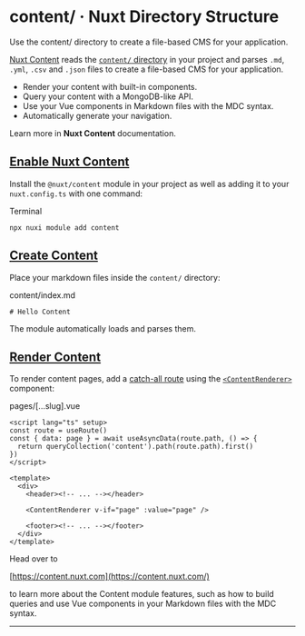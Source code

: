 # content/ · Nuxt Directory Structure

Use the content/ directory to create a file-based CMS for your application.

[Nuxt Content](https://content.nuxt.com/) reads the [`content/` directory](https://nuxt.com/docs/guide/directory-structure/content) in your project and parses `.md`, `.yml`, `.csv` and `.json` files to create a file-based CMS for your application.

- Render your content with built-in components.
- Query your content with a MongoDB-like API.
- Use your Vue components in Markdown files with the MDC syntax.
- Automatically generate your navigation.

Learn more in **Nuxt Content** documentation.

## [Enable Nuxt Content](#enable-nuxt-content)

Install the `@nuxt/content` module in your project as well as adding it to your `nuxt.config.ts` with one command:

Terminal

```
npx nuxi module add content

```

## [Create Content](#create-content)

Place your markdown files inside the `content/` directory:

content/index.md

```
# Hello Content

```

The module automatically loads and parses them.

## [Render Content](#render-content)

To render content pages, add a [catch-all route](about:/docs/guide/directory-structure/pages/#catch-all-route) using the [`<ContentRenderer>`](https://content.nuxt.com/docs/components/content-renderer) component:

pages/\[...slug\].vue

```
<script lang="ts" setup>
const route = useRoute()
const { data: page } = await useAsyncData(route.path, () => {
  return queryCollection('content').path(route.path).first()
})
</script>

<template>
  <div>
    <header><!-- ... --></header>

    <ContentRenderer v-if="page" :value="page" />

    <footer><!-- ... --></footer>
  </div>
</template>

```

Head over to

[https://content.nuxt.com](https://content.nuxt.com/)

to learn more about the Content module features, such as how to build queries and use Vue components in your Markdown files with the MDC syntax.

---
